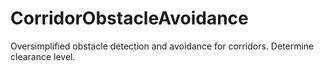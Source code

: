 # CorridorObstacleAvoidance
Oversimplified obstacle detection and avoidance for corridors. Determine clearance level. 
